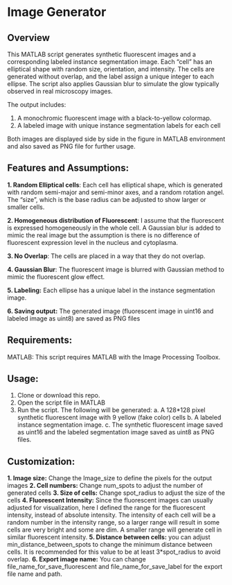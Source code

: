 # Image Generator
## Overview

This MATLAB script generates synthetic fluorescent images and a corresponding labeled instance segmentation image. Each “cell” has an elliptical shape with random size, orientation, and intensity. The cells are generated without overlap, and the label assign a unique integer to each ellipse. The script also applies Gaussian blur to simulate the glow typically observed in real microscopy images.

The output includes:
1. A monochromic fluorescent image with a black-to-yellow colormap.
2. A labeled image with unique instance segmentation labels for each cell

Both images are displayed side by side in the figure in MATLAB environment and also saved as PNG file for further usage.

## Features and Assumptions:

**1. Random Elliptical cells**: Each cell has elliptical shape, which is generated with random semi-major and semi-minor axes, and a random rotation angel. The “size”, which is the base radius can be adjusted to show larger or smaller cells. 

**2. Homogeneous distribution of Fluorescent**: I assume that the fluorescent is expressed homogeneously in the whole cell. A Gaussian blur is added to mimic the real image but the assumption is there is no difference of fluorescent expression level in the nucleus and cytoplasma.

**3. No Overlap**: The cells are placed in a way that they do not overlap.

**4. Gaussian Blur**: The fluorescent image is blurred with Gaussian method to mimic the fluorescent glow effect.

**5. Labeling:** Each ellipse has a unique label in the instance segmentation image.

**6. Saving output:** The generated image (fluorescent image in uint16 and labeled image as uint8) are saved as PNG files

## Requirements:
MATLAB: This script requires MATLAB with the Image Processing Toolbox.

## Usage:
1.	Clone or download this repo.
2.	Open the script file in MATLAB
3.	Run the script. The following will be generated:
a.	A 128*128 pixel synthetic fluorescent image with 9 yellow (fake color) cells
b.	A labeled instance segmentation image.
c.	The synthetic fluorescent image saved as uint16 and the labeled segmentation image saved as uint8 as PNG files.
## Customization:
**1.	Image size:** Change the Image_size to define the pixels for the output images
**2.	Cell numbers:** Change num_spots to adjust the number of generated cells
**3.	Size of cells:** Change spot_radius to adjust the size of the cells
**4.	Fluorescent Intensity:** Since the fluorescent images can usually adjusted for visualization, here I defined the range for the fluorescent intensity, instead of absolute intensity. The intensity of each cell will be a random number in the intensity range, so a larger range will result in some cells are very bright and some are dim. A smaller range will generate cell in similar fluorescent intensity.
**5.	Distance between cells:** you can adjust min_distance_between_spots to change the minimum distance between cells. It is recommended for this value to be at least 3*spot_radius to avoid overlap.
**6.	Export image name:** You can change file_name_for_save_fluorescent and file_name_for_save_label for the export file name and path. 

